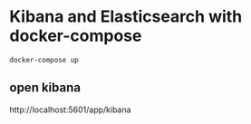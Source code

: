 # Kibana and Elasticsearch with docker-compose

```console
docker-compose up
```
## open kibana 
http://localhost:5601/app/kibana